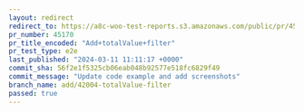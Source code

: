 ```yaml
---
layout: redirect
redirect_to: https://a8c-woo-test-reports.s3.amazonaws.com/public/pr/45170/e2e/index.html
pr_number: 45170
pr_title_encoded: "Add+totalValue+filter"
pr_test_type: e2e
last_published: "2024-03-11 11:11:17 +0000"
commit_sha: 56f2e1f5325cb06eab048b92577e518fc6829f49
commit_message: "Update code example and add screenshots"
branch_name: add/42004-totalValue-filter
passed: true
---
```

